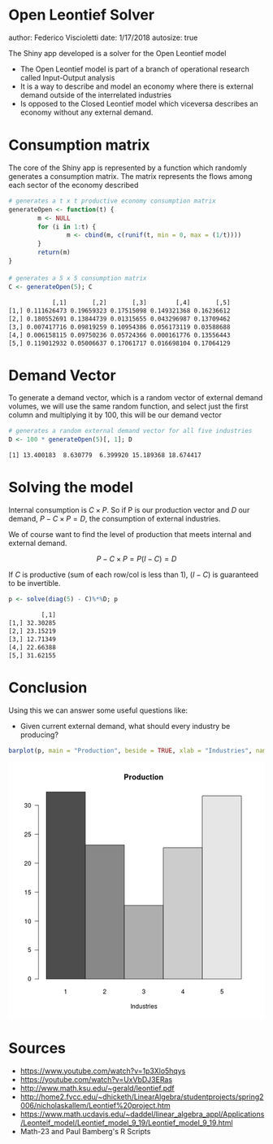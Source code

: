 Open Leontief Solver
========================================================
author: Federico Viscioletti 
date: 1/17/2018
autosize: true


The Shiny app developed is a solver for the Open Leontief model

- The Open Leontief model is part of a branch of operational research called Input-Output analysis
- It is a way to describe and model an economy where there is external demand outside of the interrelated industries
- Is opposed to the Closed Leontief model which viceversa describes an economy without any external demand.


Consumption matrix
========================================================

The core of the Shiny app is represented by a function which randomly generates a consumption matrix. The matrix represents the flows among each sector of the economy described


```r
# generates a t x t productive economy consumption matrix
generateOpen <- function(t) {
        m <- NULL
        for (i in 1:t) {
                m <- cbind(m, c(runif(t, min = 0, max = (1/t))))
        }
        return(m)
}

# generates a 5 x 5 consumption matrix
C <- generateOpen(5); C
```

```
            [,1]       [,2]       [,3]        [,4]       [,5]
[1,] 0.111626473 0.19659323 0.17515098 0.149321368 0.16236612
[2,] 0.180552691 0.13844739 0.01315655 0.043296987 0.13709462
[3,] 0.007417716 0.09819259 0.10954386 0.056173119 0.03588688
[4,] 0.006158115 0.09750236 0.05724366 0.000161776 0.13556443
[5,] 0.119012932 0.05006637 0.17061717 0.016698104 0.17064129
```


Demand Vector
========================================================

To generate a demand vector, which is a random vector of external demand volumes, we will use the same random function, and select just the first column and multiplying it by 100, this will be our demand vector  


```r
# generates a random external demand vector for all five industries
D <- 100 * generateOpen(5)[, 1]; D
```

```
[1] 13.400183  8.630779  6.399920 15.189368 18.674417
```

Solving the model
========================================================

Internal consumption is $C \times P$. So if P is our production vector and $D$ our demand, $P - C \times P = D$, the consumption of external industries.

We of course want to find the level of production that meets internal and external demand.

$$P - C \times P = P (I - C) = D$$

If $C$ is productive (sum of each row/col is less than 1), $(I - C)$ is guaranteed to be invertible.


```r
p <- solve(diag(5) - C)%*%D; p
```

```
         [,1]
[1,] 32.30285
[2,] 23.15219
[3,] 12.71349
[4,] 22.66388
[5,] 31.62155
```

Conclusion
========================================================

Using this we can answer some useful questions like: 

 - Given current external demand, what should every industry be producing?


```r
barplot(p, main = "Production", beside = TRUE, xlab = "Industries", names.arg = c("1", "2", "3", "4", "5"), las = 1)
```

![plot of chunk unnamed-chunk-4](presentation-figure/unnamed-chunk-4-1.png)

Sources
========================================================

 - https://www.youtube.com/watch?v=1p3Xlo5hqys
 - https://youtube.com/watch?v=UxVbDJ3ERas
 - http://www.math.ksu.edu/~gerald/leontief.pdf
 - http://home2.fvcc.edu/~dhicketh/LinearAlgebra/studentprojects/spring2006/nicholaskallem/Leontief%20project.htm
 - https://www.math.ucdavis.edu/~daddel/linear_algebra_appl/Applications/Leonteif_model/Leontief_model_9_19/Leontief_model_9_19.html
 - Math-23 and Paul Bamberg's R Scripts
